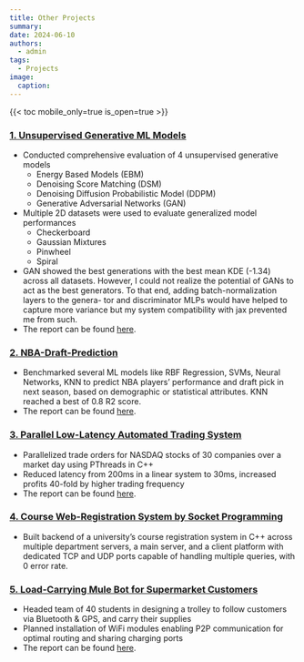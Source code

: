 ```yaml
---
title: Other Projects
summary: 
date: 2024-06-10
authors:
  - admin
tags:
  - Projects
image:
  caption:
---
```


{{< toc mobile_only=true is_open=true >}}

### [1. Unsupervised Generative ML Models](https://github.com/jenashauryasikt/Unsupervised-Generative-ML-Models)
- Conducted comprehensive evaluation of 4 unsupervised generative models
  - Energy Based Models (EBM)
  - Denoising Score Matching (DSM)
  - Denoising Diffusion Probabilistic Model (DDPM)
  - Generative Adversarial Networks (GAN)
- Multiple 2D datasets were used to evaluate generalized model performances
  - Checkerboard
  - Gaussian Mixtures
  - Pinwheel
  - Spiral
- GAN showed the best generations with the best mean KDE (-1.34) across all datasets. However, I could not realize the potential of GANs to act as the best generators. To that end, adding batch-normalization layers to the genera- tor and discriminator MLPs would have helped to capture more variance but my system compatibility with jax prevented me from such.
- The report can be found [here]().

### [2. NBA-Draft-Prediction](https://github.com/jenashauryasikt/NBA-Draft-Prediction)
- Benchmarked several ML models like RBF Regression, SVMs, Neural Networks, KNN to predict NBA players’ performance and draft pick in next season, based on demographic or statistical attributes. KNN reached a best of 0.8 R2 score.
- The report can be found [here]().

### [3. Parallel Low-Latency Automated Trading System](https://github.com/jenashauryasikt/EE451-Project)
- Parallelized trade orders for NASDAQ stocks of 30 companies over a market day using PThreads in C++
- Reduced latency from 200ms in a linear system to 30ms, increased profits 40-fold by higher trading frequency
- The report can be found [here]().

### [4. Course Web-Registration System by Socket Programming](https://github.com/jenashauryasikt/Course-Registration-Backend)
- Built backend of a university’s course registration system in C++ across multiple department servers, a main server,
and a client platform with dedicated TCP and UDP ports capable of handling multiple queries, with 0 error rate.

### [5. Load-Carrying Mule Bot for Supermarket Customers](https://github.com/jenashauryasikt/IITDelhi-Design-Systems-Laboratory/tree/main/Experiment%202-Communicatong%20Mule%20Bots)
- Headed team of 40 students in designing a trolley to follow customers via Bluetooth & GPS, and carry their supplies
- Planned installation of WiFi modules enabling P2P communication for optimal routing and sharing charging ports
- The report can be found [here]().
